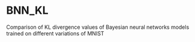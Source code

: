 # BNN_KL
Comparison of KL divergence values of Bayesian neural networks models trained on different variations of MNIST
